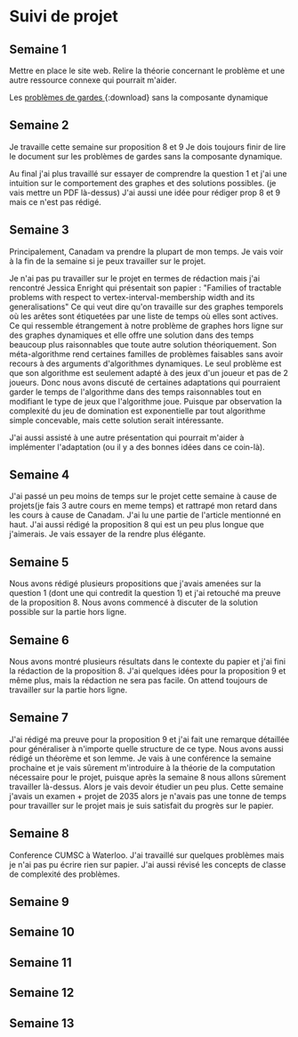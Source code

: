 # Suivi de projet

## Semaine 1
Mettre en place le site web. Relire la théorie concernant le problème et une autre ressource connexe qui pourrait m'aider.

Les [ problèmes de gardes ](https://www.researchgate.net/publication/264123208_Protecting_a_Graph_with_Mobile_Guards){:download}
sans la composante dynamique


## Semaine 2
Je travaille cette semaine sur proposition 8 et 9 
Je dois toujours finir de lire le document sur les problèmes de gardes sans la composante dynamique.

Au final j'ai plus travaillé sur essayer de comprendre la question 1 et j'ai une intuition sur le comportement des graphes et des solutions possibles. (je vais mettre un PDF là-dessus) J'ai aussi une idée pour rédiger prop 8 et 9 mais ce n'est pas rédigé.
## Semaine 3
Principalement, Canadam va prendre la plupart de mon temps. Je vais voir à la fin de la semaine si je peux travailler sur le projet.

Je n'ai pas pu travailler sur le projet en termes de rédaction mais j'ai rencontré Jessica Enright qui présentait son papier : "Families of tractable problems with respect to
vertex-interval-membership width and its
generalisations" Ce qui veut dire qu'on travaille sur des graphes temporels où les arêtes sont étiquetées par une liste de temps où elles sont actives. Ce qui ressemble étrangement à notre problème de graphes hors ligne sur des graphes dynamiques et elle offre une solution dans des temps beaucoup plus raisonnables que toute autre solution théoriquement. Son méta-algorithme rend certaines familles de problèmes faisables sans avoir recours à des arguments d'algorithmes dynamiques. Le seul problème est que son algorithme est seulement adapté à des jeux d'un joueur et pas de 2 joueurs. Donc nous avons discuté de certaines adaptations qui pourraient garder le temps de l'algorithme dans des temps raisonnables tout en modifiant le type de jeux que l'algorithme joue. Puisque par observation la complexité du jeu de domination est exponentielle par tout algorithme simple concevable, mais cette solution serait intéressante.


J'ai aussi assisté à une autre présentation qui pourrait m'aider à implémenter l'adaptation (ou il y a des bonnes idées dans ce coin-là). 
## Semaine 4
J'ai passé un peu moins de temps sur le projet cette semaine à cause de projets(je fais 3 autre cours en meme temps) et rattrapé mon retard dans les cours à cause de Canadam. J'ai lu une partie de l'article mentionné en haut. J'ai aussi rédigé la proposition 8 qui est un peu plus longue que j'aimerais. Je vais essayer de la rendre plus élégante.


## Semaine 5
Nous avons rédigé plusieurs propositions que j'avais amenées sur la question 1 (dont une qui contredit la question 1) et j'ai retouché ma preuve de la proposition 8. Nous avons commencé à discuter de la solution possible sur la partie hors ligne.


## Semaine 6
Nous avons montré plusieurs résultats dans le contexte du papier et j'ai fini la rédaction de la proposition 8. J'ai quelques idées pour la proposition 9 et même plus, mais la rédaction ne sera pas facile. On attend toujours de travailler sur la partie hors ligne.


## Semaine 7
J'ai rédigé ma preuve pour la proposition 9 et j'ai fait une remarque détaillée pour généraliser à n'importe quelle structure de ce type. Nous avons aussi rédigé un théorème et son lemme. Je vais à une conférence la semaine prochaine et je vais sûrement m'introduire à la théorie de la computation nécessaire pour le projet, puisque après la semaine 8 nous allons sûrement travailler là-dessus. Alors je vais devoir étudier un peu plus. Cette semaine j'avais un examen + projet de 2035 alors je n'avais pas une tonne de temps pour travailler sur le projet mais je suis satisfait du progrès sur le papier.

## Semaine 8
Conference CUMSC à Waterloo. J'ai travaillé sur quelques problèmes mais je n'ai pas pu écrire rien sur papier. J'ai aussi révisé les concepts de classe de complexité des problèmes.
## Semaine 9

## Semaine 10

## Semaine 11

## Semaine 12

## Semaine 13
